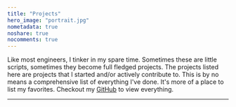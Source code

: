 ```yaml
---
title: "Projects"
hero_image: "portrait.jpg"
nometadata: true
noshare: true
nocomments: true
---
```


Like most engineers, I  tinker in my spare time. Sometimes these are little
scripts, sometimes they become full fledged projects. The projects listed here
are projects that I started and/or actively contribute to. This is by no means
a comprehensive list of everything I've done. It's more of a place to list my
favorites. Checkout my [GitHub](https://www.github.com/Zelgius) to view
everything.

---
